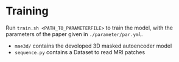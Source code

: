 # Training

Run `train.sh <PATH_TO_PARAMETERFILE>` to train the model, with
the parameters of the paper given in `./parameter/par.yml`.

*  `mae3d/` contains the devoloped 3D masked autoencoder model
*  `sequence.py` contains a Dataset to read MRI patches
